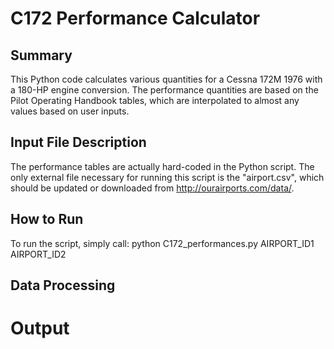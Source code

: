 # C172 Performance Calculator


## Summary 

This Python code calculates various quantities for a Cessna 172M 1976 with a
180-HP engine conversion. The performance quantities are based on the Pilot
Operating Handbook tables, which are interpolated to almost any values based on
user inputs. 


## Input File Description

The performance tables are actually hard-coded in the Python script. The only
external file necessary for running this script is the "airport.csv", which
should be updated or downloaded from http://ourairports.com/data/.



## How to Run

To run the script, simply call: python C172_performances.py AIRPORT_ID1 AIRPORT_ID2



## Data Processing


# Output
